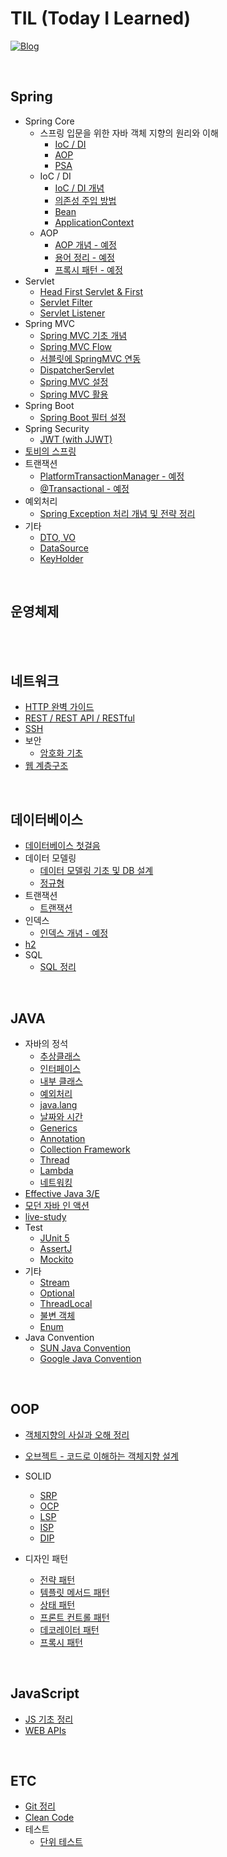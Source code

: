 # TIL (Today I Learned) 

[![Blog](https://img.shields.io/badge/Blog-binghe.github.io-green.svg)](https://binghedev.tistory.com/)

<br>

## Spring

* Spring Core
  * 스프링 입문을 위한 자바 객체 지향의 원리와 이해
    * [IoC / DI](https://github.com/binghe819/TIL/blob/master/Spring/%EC%8A%A4%ED%94%84%EB%A7%81%20%EC%9E%85%EB%AC%B8%EC%9D%84%20%EC%9C%84%ED%95%9C%20%EC%9E%90%EB%B0%94%20%EA%B0%9D%EC%B2%B4%20%EC%A7%80%ED%96%A5%EC%9D%98%20%EC%9B%90%EB%A6%AC%EC%99%80%20%EC%9D%B4%ED%95%B4/IoC%20:%20DI.md)
    * [AOP](https://github.com/binghe819/TIL/blob/master/Spring/%EC%8A%A4%ED%94%84%EB%A7%81%20%EC%9E%85%EB%AC%B8%EC%9D%84%20%EC%9C%84%ED%95%9C%20%EC%9E%90%EB%B0%94%20%EA%B0%9D%EC%B2%B4%20%EC%A7%80%ED%96%A5%EC%9D%98%20%EC%9B%90%EB%A6%AC%EC%99%80%20%EC%9D%B4%ED%95%B4/AOP.md)
    * [PSA](https://github.com/binghe819/TIL/blob/master/Spring/%EC%8A%A4%ED%94%84%EB%A7%81%20%EC%9E%85%EB%AC%B8%EC%9D%84%20%EC%9C%84%ED%95%9C%20%EC%9E%90%EB%B0%94%20%EA%B0%9D%EC%B2%B4%20%EC%A7%80%ED%96%A5%EC%9D%98%20%EC%9B%90%EB%A6%AC%EC%99%80%20%EC%9D%B4%ED%95%B4/PSA.md)
  * IoC / DI
    * [IoC / DI 개념](https://github.com/binghe819/TIL/blob/master/Spring/IoC/IoC:DI%EA%B0%9C%EB%85%90.md)
    * [의존성 주입 방법](https://github.com/binghe819/TIL/blob/master/Spring/IoC/%EC%9D%98%EC%A1%B4%EC%84%B1%20%EC%A3%BC%EC%9E%85%20%EB%B0%A9%EB%B2%95.md)
    * [Bean](https://github.com/binghe819/TIL/blob/master/Spring/IoC/Bean.md)
    * [ApplicationContext](https://github.com/binghe819/TIL/blob/master/Spring/IoC/ApplicationContext.md)
  * AOP
    * [AOP 개념 - 예정]()
    * [용어 정리 - 예정]()
    * [프록시 패턴 - 예정]()
* Servlet
  * [Head First Servlet & First](https://github.com/binghe819/TIL/tree/master/Spring/Servlet/Head%20First%20Servlets%20%26%20JSP)
  * [Servlet Filter](https://github.com/binghe819/TIL/tree/master/Spring/Servlet/ServletFilter.md)
  * [Servlet Listener](https://github.com/binghe819/TIL/tree/master/Spring/Servlet/ServletListener.md)
* Spring MVC
  * [Spring MVC 기초 개념](https://github.com/binghe819/TIL/blob/master/Spring/MVC/Spring%20MVC%20%EA%B8%B0%EC%B4%88%20%EA%B0%9C%EB%85%90.md)
  * [Spring MVC Flow](https://github.com/binghe819/TIL/blob/master/Spring/MVC/Spring%20MVC%20flow.md)
  * [서블릿에 SpringMVC 연동](https://github.com/binghe819/TIL/blob/master/Spring/MVC/%EC%84%9C%EB%B8%94%EB%A6%BF%EC%97%90%20%EC%8A%A4%ED%94%84%EB%A7%81%20%EC%97%B0%EB%8F%99.md)
  * [DispatcherServlet](https://github.com/binghe819/TIL/blob/master/Spring/MVC/DispatcherServlet.md)
  * [Spring MVC 설정](https://github.com/binghe819/TIL/blob/master/Spring/MVC/Spring%20MVC%20%EC%84%A4%EC%A0%95.md)
  * [Spring MVC 활용](https://github.com/binghe819/TIL/blob/master/Spring/MVC/Spring%20MVC%20%ED%99%9C%EC%9A%A9.md)
* Spring Boot
  * [Spring Boot 필터 설정](https://github.com/binghe819/TIL/blob/master/Spring/SpringBoot/SpringBootFilter.md)
* Spring Security
  * [JWT (with JJWT)](https://github.com/binghe819/TIL/blob/master/Spring/Security/JWT.md)
* [토비의 스프링](https://github.com/binghe819/TIL/tree/master/Spring/%ED%86%A0%EB%B9%84%EC%9D%98%20%EC%8A%A4%ED%94%84%EB%A7%81)
* 트랜잭션
  * [PlatformTransactionManager - 예정]()
  * [@Transactional - 예정]()
* 예외처리
  * [Spring Exception 처리 개념 및 전략 정리](https://github.com/binghe819/TIL/blob/master/Spring/%EA%B8%B0%ED%83%80/%EC%8A%A4%ED%94%84%EB%A7%81%20%EC%98%88%EC%99%B8%EC%B2%98%EB%A6%AC%20%EA%B0%9C%EB%85%90%20%EB%B0%8F%20%EC%A0%84%EB%9E%B5.md)
* 기타
  * [DTO, VO](https://github.com/binghe819/TIL/blob/master/Spring/%EA%B8%B0%ED%83%80/DTO%2C%20VO.md)
  * [DataSource](https://github.com/binghe819/TIL/blob/master/Spring/%EA%B8%B0%ED%83%80/DataSource.md)
  * [KeyHolder](https://github.com/binghe819/TIL/blob/master/Spring/%EA%B8%B0%ED%83%80/KeyHolder.md)

<br>

## 운영체제

<br>

<br>

## 네트워크

* [HTTP 완벽 가이드](https://github.com/binghe819/TIL/blob/master/Network/HTTP%20The%20Definitive%20Guide)
* [REST / REST API / RESTful](https://github.com/binghe819/TIL/blob/master/Network/REST%20API/REST%20API.md)
* [SSH](https://github.com/binghe819/TIL/blob/master/Network/SSH/ssh.md)
* 보안
  * [암호화 기초](https://github.com/binghe819/TIL/blob/master/Network/Security/%EC%95%94%ED%98%B8%ED%99%94%20%EA%B8%B0%EC%B4%88.md)
* [웹 계층구조](https://github.com/binghe819/TIL/blob/master/Network/Layer/WebLayer.md)

<br>

## 데이터베이스

* [데이터베이스 첫걸음](https://github.com/binghe819/TIL/blob/master/DB/RDB/%EB%8D%B0%EC%9D%B4%ED%84%B0%20%EB%B2%A0%EC%9D%B4%EC%8A%A4%20%EC%B2%AB%EA%B1%B8%EC%9D%8C/%EB%8D%B0%EC%9D%B4%ED%84%B0%20%EB%B2%A0%EC%9D%B4%EC%8A%A4%20%EC%B2%AB%EA%B1%B8%EC%9D%8C.md)
* 데이터 모델링
  * [데이터 모델링 기초 및 DB 설계](https://github.com/binghe819/TIL/blob/master/DB/RDB/%EB%8D%B0%EC%9D%B4%ED%84%B0%20%EB%AA%A8%EB%8D%B8%EB%A7%81/%EB%8D%B0%EC%9D%B4%ED%84%B0%20%EB%AA%A8%EB%8D%B8%EB%A7%81%20%EA%B8%B0%EC%B4%88%20%EB%B0%8F%20DB%20%EC%84%A4%EA%B3%84.md)
  * [정규형](https://github.com/binghe819/TIL/blob/master/DB/RDB/%EB%8D%B0%EC%9D%B4%ED%84%B0%20%EB%AA%A8%EB%8D%B8%EB%A7%81/%EC%A0%95%EA%B7%9C%ED%98%95.md)
* 트랜잭션
  * [트랜잭션](https://github.com/binghe819/TIL/blob/master/DB/RDB/%ED%8A%B8%EB%9E%9C%EC%9E%AD%EC%85%98/Transaction.md)
* 인덱스
  * [인덱스 개념 - 예정]()
* [h2](https://github.com/binghe819/TIL/blob/master/DB/RDB/h2/h2.md)
* SQL
  * [SQL 정리](https://github.com/binghe819/TIL/blob/master/DB/RDB/SQL/SQL%EC%A0%95%EB%A6%AC.md)

<br>

## JAVA

* 자바의 정석
  * [추상클래스](https://github.com/binghe819/TIL/blob/master/JAVA/%EC%9E%90%EB%B0%94%EC%9D%98%20%EC%A0%95%EC%84%9D/%EC%B6%94%EC%83%81%20%ED%81%B4%EB%9E%98%EC%8A%A4.md)
  * [인터페이스](https://github.com/binghe819/TIL/blob/master/JAVA/%EC%9E%90%EB%B0%94%EC%9D%98%20%EC%A0%95%EC%84%9D/%EC%9D%B8%ED%84%B0%ED%8E%98%EC%9D%B4%EC%8A%A4.md)
  * [내부 클래스](https://github.com/binghe819/TIL/blob/master/JAVA/%EC%9E%90%EB%B0%94%EC%9D%98%20%EC%A0%95%EC%84%9D/%EB%82%B4%EB%B6%80%20%ED%81%B4%EB%9E%98%EC%8A%A4.md)
  * [예외처리](https://github.com/binghe819/TIL/blob/master/JAVA/%EC%9E%90%EB%B0%94%EC%9D%98%20%EC%A0%95%EC%84%9D/%EC%98%88%EC%99%B8%EC%B2%98%EB%A6%AC.pdf)
  * [java.lang](https://github.com/binghe819/TIL/blob/master/JAVA/%EC%9E%90%EB%B0%94%EC%9D%98%20%EC%A0%95%EC%84%9D/java.lang.md)
  * [날짜와 시간](https://github.com/binghe819/TIL/blob/master/JAVA/%EC%9E%90%EB%B0%94%EC%9D%98%20%EC%A0%95%EC%84%9D/%EB%82%A0%EC%A7%9C%EC%99%80%20%EC%8B%9C%EA%B0%84.md)
  * [Generics](https://github.com/binghe819/TIL/blob/master/JAVA/%EC%9E%90%EB%B0%94%EC%9D%98%20%EC%A0%95%EC%84%9D/Generics.md)
  * [Annotation](https://github.com/binghe819/TIL/blob/master/JAVA/%EC%9E%90%EB%B0%94%EC%9D%98%20%EC%A0%95%EC%84%9D/Annotation.md)
  * [Collection Framework](https://github.com/binghe819/TIL/blob/master/JAVA/%EC%9E%90%EB%B0%94%EC%9D%98%20%EC%A0%95%EC%84%9D/Collection%20Framework.md)
  * [Thread](https://github.com/binghe819/TIL/blob/master/JAVA/%EC%9E%90%EB%B0%94%EC%9D%98%20%EC%A0%95%EC%84%9D/Thread.md)
  * [Lambda](https://github.com/binghe819/TIL/blob/master/JAVA/%EC%9E%90%EB%B0%94%EC%9D%98%20%EC%A0%95%EC%84%9D/Lambda.md)
  * [네트워킹](https://github.com/binghe819/TIL/blob/master/JAVA/%EC%9E%90%EB%B0%94%EC%9D%98%20%EC%A0%95%EC%84%9D/%EB%84%A4%ED%8A%B8%EC%9B%8C%ED%82%B9.md)
* [Effective Java 3/E](https://github.com/binghe819/TIL/tree/master/JAVA/Effective%20Java)
* [모던 자바 인 액션](https://github.com/binghe819/TIL/tree/master/JAVA/Modern%20Java%20In%20Action)
* [live-study](https://github.com/binghe819/TIL/tree/master/JAVA/live-study)
* Test
  * [JUnit 5](https://github.com/binghe819/TIL/blob/master/Test/JUnit/JUnit5.md)
  * [AssertJ](https://github.com/binghe819/TIL/blob/master/Test/AssertJ.md)
  * [Mockito](https://github.com/binghe819/TIL/blob/master/Test/Mockito/Mockito.md)
* 기타
  * [Stream](https://github.com/binghe819/TIL/blob/master/JAVA/%EB%AA%A8%EB%8D%98%20%EC%9E%90%EB%B0%94/Stream.md)
  * [Optional](https://github.com/binghe819/TIL/blob/master/JAVA/%EB%AA%A8%EB%8D%98%20%EC%9E%90%EB%B0%94/Optional.md)
  * [ThreadLocal](https://github.com/binghe819/TIL/blob/master/JAVA/%EA%B8%B0%ED%83%80/ThreadLocal.md)
  * [불변 객체](https://github.com/binghe819/TIL/blob/master/JAVA/%EA%B8%B0%ED%83%80/%EB%B6%88%EB%B3%80%20%EA%B0%9D%EC%B2%B4.md)
  * [Enum](https://github.com/binghe819/TIL/blob/master/JAVA/%EA%B8%B0%ED%83%80/%EC%97%B4%EA%B1%B0%ED%98%95(enum).md)
* Java Convention
  * [SUN Java Convention](https://github.com/binghe819/TIL/blob/master/JAVA/%EA%B8%B0%ED%83%80/SUN%20Java%20Convention.md)
  * [Google Java Convention](https://github.com/binghe819/TIL/blob/master/JAVA/%EA%B8%B0%ED%83%80/google%20java%20style%20guide.md)

<br>

## OOP

* [객체지향의 사실과 오해 정리](https://github.com/binghe819/TIL/tree/master/OOP/%EA%B0%9D%EC%B2%B4%EC%A7%80%ED%96%A5%EC%9D%98%20%EC%82%AC%EC%8B%A4%EA%B3%BC%20%EC%98%A4%ED%95%B4)

* [오브젝트 - 코드로 이해하는 객체지향 설계](https://github.com/binghe819/TIL/tree/master/OOP/%EC%98%A4%EB%B8%8C%EC%A0%9D%ED%8A%B8)

* SOLID
  * [SRP](https://github.com/binghe819/TIL/tree/master/OOP/SOLID/SRP.md)
  * [OCP](https://github.com/binghe819/TIL/tree/master/OOP/SOLID/OCP.md)
  * [LSP](https://github.com/binghe819/TIL/tree/master/OOP/SOLID/LSP.md)
  * [ISP](https://github.com/binghe819/TIL/tree/master/OOP/SOLID/ISP.md)
  * [DIP](https://github.com/binghe819/TIL/tree/master/OOP/SOLID/DIP.md)

* 디자인 패턴
  * [전략 패턴](https://github.com/binghe819/TIL/blob/master/OOP/%EB%94%94%EC%9E%90%EC%9D%B8%ED%8C%A8%ED%84%B4/Strategy%20Pattern.md)
  * [템플릿 메서드 패턴](https://github.com/binghe819/TIL/blob/master/OOP/%EB%94%94%EC%9E%90%EC%9D%B8%ED%8C%A8%ED%84%B4/Template%20Method%20Pattern.md)
  * [상태 패턴](https://github.com/binghe819/TIL/blob/master/OOP/%EB%94%94%EC%9E%90%EC%9D%B8%ED%8C%A8%ED%84%B4/State%20Pattern.md)
  * [프론트 컨트롤 패턴](https://github.com/binghe819/TIL/blob/master/OOP/%EB%94%94%EC%9E%90%EC%9D%B8%ED%8C%A8%ED%84%B4/Front%20Controller%20Pattern.md)
  * [데코레이터 패턴](https://github.com/binghe819/TIL/blob/master/OOP/%EB%94%94%EC%9E%90%EC%9D%B8%ED%8C%A8%ED%84%B4/Decorator%20Pattern.md)
  * [프록시 패턴](https://github.com/binghe819/TIL/blob/master/OOP/%EB%94%94%EC%9E%90%EC%9D%B8%ED%8C%A8%ED%84%B4/Proxy%20Pattern.md)

<br>

## JavaScript

* [JS 기초 정리](https://github.com/binghe819/TIL/tree/master/JS/JS%20%EA%B8%B0%EC%B4%88%20%EC%A0%95%EB%A6%AC)
* [WEB APIs](https://github.com/binghe819/TIL/tree/master/JS/web)

<br>

## ETC

* [Git 정리](https://github.com/binghe819/TIL/tree/master/ETC/Git)
* [Clean Code](https://github.com/binghe819/TIL/tree/master/ETC/CleanCode)
* 테스트
  * [단위 테스트](https://github.com/binghe819/TIL/blob/master/Test/TestGuide/%EB%8B%A8%EC%9C%84%ED%85%8C%EC%8A%A4%ED%8A%B8.md)
